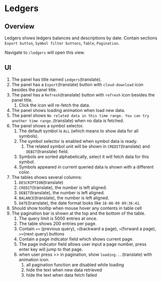 # Ledgers

## Overview

Ledgers shows ledgers balances and descriptions by date. Contain sections `Export button`, `Symbol filter buttons`, `Table`, `Pagination`.

Navigate to `/ledgers` will open this view.

## UI

1. The panel has title named `Ledgers`(translate).
1. The panel has a `Export`(translate) button with `cloud-download` icon besides the panel title.
1. The panel has a `Refresh`(translate) button with `refresh` icon besides the panel title.
    1. Click the icon will re-fetch the data.
1. The panel shows loading animation when load new data.
1. The panel shows `No related data in this time range. You can try another time range.`(translate) when no data is fetched.
1. The panel shows a symbol selector.
    1. The default symbol is `ALL` (which means to show data for all symbols).
    1. The symbol selector is enabled when symbol data is ready.
        1. The related symbol unit will be shown in `CREDIT`(translate) and `DEBIT`(translate) field.
    1. Symbols are sorted alphabetically, select it will fetch data for this symbol.
    1. Symbols appeared in current queried data is shown with a different color.
1. The tables shows several columns:
    1. `DESCRIPTION`(translate)
    1. `CREDIT`(translate), the number is left aligned.
    1. `DEBIT`(translate), the number is left aligned.
    1. `BALANCE`(translate), the number is left aligned.
    1. `DATE`(translate), the date format looks like `18-08-09 09:36:41`.
1. Should show tooltip when mouse hover any contents in table cell
1. The pagination bar is shown at the top and the bottom of the table.
    1. The query limit is 5000 entries at once.
    1. The table shows 200 entries per page.
    1. Contain `<<` (previous query), `<`(backward a page), `>`(forward a page), `>>`(next query) buttons
    1. Contain a page indicator field which shows current page.
    1. The page indicator field allows user input a page number, press enter key will jump to that  page.
    1. when user press >> in pagination, show `loading...`(translate) with animation icon.
        1. all pagination function are disabled while loading
        1. hide the text when new data retrieved
        1. hide the text when data fetch failed
